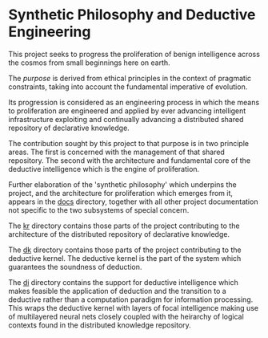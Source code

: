 # Synthetic Philosophy and Deductive Engineering

This project seeks to progress the proliferation of benign intelligence across the cosmos from small beginnings here on earth.

The _purpose_ is derived from ethical principles in the context of pragmatic constraints, taking into account the fundamental imperative of evolution.

Its progression is considered as an engineering process in which the means to proliferation are engineered and applied by ever advancing intelligent infrastructure exploiting and continually advancing a distributed shared repository of declarative knowledge.

The contribution sought by this project to that purpose is in two principle areas.
The first is concerned with the management of that shared repository.
The second with the architecture and fundamental core of the deductive intelligence which is the engine of proliferation.

Further elaboration of the 'synthetic philosophy' which underpins the project, and the architecture for proliferation which emerges from it, appears in the [docs](docs/README.md) directory, together with all other project documentation not specific to the two subsystems of special concern.

The [kr](kr/README.md) directory contains those parts of the project contributing to the architecture of the distributed repository of declarative knowledge.

The [dk](dk/README.md) directory contains those parts of the project contributing to the deductive kernel.
The deductive kernel is the part of the system which guarantees the soundness of deduction.

The [di](di/README.md) directory contains the support for deductive intelligence which makes feasible the application of deduction and the transition to a deductive rather than a computation paradigm for information processing.  This wraps the deductive kernel with layers of focal intelligence making use of multilayered neural nets closely coupled with the heirarchy of logical contexts found in the distributed knowledge repository.